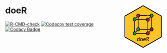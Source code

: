 # doeR <img src='man/figures/logo.png' align="right" height="139" />

<!-- badges: start -->
[![R-CMD-check](https://github.com/ABohynDOE/doeR/workflows/R-CMD-check/badge.svg)](https://github.com/ABohynDOE/doeR/actions)
[![Codecov test coverage](https://codecov.io/gh/ABohynDOE/doeR/branch/main/graph/badge.svg)](https://codecov.io/gh/ABohynDOE/doeR?branch=main)
[![Codacy Badge](https://app.codacy.com/project/badge/Grade/62f835649bca4bbeaa30b5f4e784cf42)](https://www.codacy.com/gh/ABohynDOE/doeR/dashboard?utm_source=github.com&amp;utm_medium=referral&amp;utm_content=ABohynDOE/doeR&amp;utm_campaign=Badge_Grade)
<!-- badges: end -->

